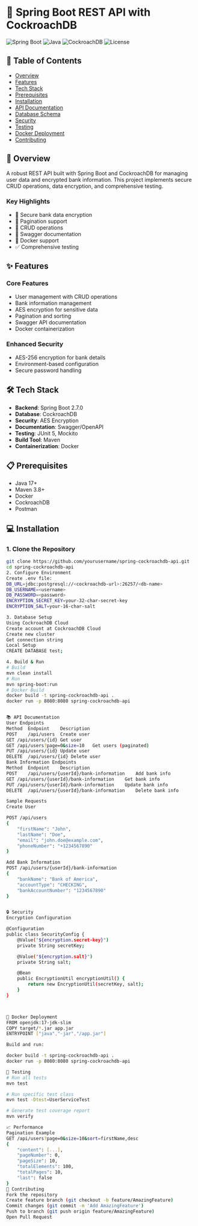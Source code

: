 # 🏦 Spring Boot REST API with CockroachDB

![Spring Boot](https://img.shields.io/badge/Spring%20Boot-2.7.0-brightgreen)
![Java](https://img.shields.io/badge/Java-17-orange)
![CockroachDB](https://img.shields.io/badge/CockroachDB-Latest-blue)
![License](https://img.shields.io/badge/license-MIT-green)

## 📑 Table of Contents
- [Overview](#overview)
- [Features](#features)
- [Tech Stack](#tech-stack)
- [Prerequisites](#prerequisites)
- [Installation](#installation)
- [API Documentation](#api-documentation)
- [Database Schema](#database-schema)
- [Security](#security)
- [Testing](#testing)
- [Docker Deployment](#docker-deployment)
- [Contributing](#contributing)

## 🚀 Overview

A robust REST API built with Spring Boot and CockroachDB for managing user data and encrypted bank information. This project implements secure CRUD operations, data encryption, and comprehensive testing.

### Key Highlights
- 🔐 Secure bank data encryption
- 📑 Pagination support
- 🔄 CRUD operations
- 📝 Swagger documentation
- 🐳 Docker support
- ✅ Comprehensive testing

## ✨ Features

### Core Features
- User management with CRUD operations
- Bank information management
- AES encryption for sensitive data
- Pagination and sorting
- Swagger API documentation
- Docker containerization

### Enhanced Security
- AES-256 encryption for bank details
- Environment-based configuration
- Secure password handling

## 🛠 Tech Stack

- **Backend**: Spring Boot 2.7.0
- **Database**: CockroachDB
- **Security**: AES Encryption
- **Documentation**: Swagger/OpenAPI
- **Testing**: JUnit 5, Mockito
- **Build Tool**: Maven
- **Containerization**: Docker

## 📋 Prerequisites

- Java 17+
- Maven 3.8+
- Docker 
- CockroachDB
- Postman 

## 💻 Installation

### 1. Clone the Repository
```bash
git clone https://github.com/yourusername/spring-cockroachdb-api.git
cd spring-cockroachdb-api
2. Configure Environment
Create .env file:
DB_URL=jdbc:postgresql://<cockroachdb-url>:26257/<db-name>
DB_USERNAME=<username>
DB_PASSWORD=<password>
ENCRYPTION_SECRET_KEY=your-32-char-secret-key
ENCRYPTION_SALT=your-16-char-salt

3. Database Setup
Using CockroachDB Cloud
Create account at CockroachDB Cloud
Create new cluster
Get connection string
Local Setup
CREATE DATABASE test;

4. Build & Run
# Build
mvn clean install
# Run
mvn spring-boot:run
# Docker Build
docker build -t spring-cockroachdb-api .
docker run -p 8080:8080 spring-cockroachdb-api


📚 API Documentation
User Endpoints
Method	Endpoint	Description
POST	/api/users	Create user
GET	/api/users/{id}	Get user
GET	/api/users?page=0&size=10	Get users (paginated)
PUT	/api/users/{id}	Update user
DELETE	/api/users/{id}	Delete user
Bank Information Endpoints
Method	Endpoint	Description
POST	/api/users/{userId}/bank-information	Add bank info
GET	/api/users/{userId}/bank-information	Get bank info
PUT	/api/users/{userId}/bank-information	Update bank info
DELETE	/api/users/{userId}/bank-information	Delete bank info

Sample Requests
Create User

POST /api/users
{
    "firstName": "John",
    "lastName": "Doe",
    "email": "john.doe@example.com",
    "phoneNumber": "+1234567890"
}

Add Bank Information
POST /api/users/{userId}/bank-information
{
    "bankName": "Bank of America",
    "accountType": "CHECKING",
    "bankAccountNumber": "1234567890"
}


🔒 Security
Encryption Configuration

@Configuration
public class SecurityConfig {
    @Value("${encryption.secret-key}")
    private String secretKey;

    @Value("${encryption.salt}")
    private String salt;

    @Bean
    public EncryptionUtil encryptionUtil() {
        return new EncryptionUtil(secretKey, salt);
    }
}



🐳 Docker Deployment
FROM openjdk:17-jdk-slim
COPY target/*.jar app.jar
ENTRYPOINT ["java","-jar","/app.jar"]

Build and run:

docker build -t spring-cockroachdb-api .
docker run -p 8080:8080 spring-cockroachdb-api

🧪 Testing
# Run all tests
mvn test

# Run specific test class
mvn test -Dtest=UserServiceTest

# Generate test coverage report
mvn verify

📈 Performance
Pagination Example
GET /api/users?page=0&size=10&sort=firstName,desc
{
    "content": [...],
    "pageNumber": 0,
    "pageSize": 10,
    "totalElements": 100,
    "totalPages": 10,
    "last": false
}
🤝 Contributing
Fork the repository
Create feature branch (git checkout -b feature/AmazingFeature)
Commit changes (git commit -m 'Add AmazingFeature')
Push to branch (git push origin feature/AmazingFeature)
Open Pull Request
